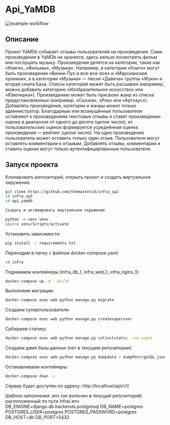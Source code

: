 # Api_YaMDB

![example workflow](https://github.com/Victor23rus/yamdb_final/actions/workflows/yamdb_workflow.yml/badge.svg)

## Описание

Проект YaMDb собирает отзывы пользователей на произведения. Сами произведения в YaMDb не хранятся, здесь нельзя посмотреть фильм или послушать музыку.
Произведения делятся на категории, такие как «Книги», «Фильмы», «Музыка». Например, в категории «Книги» могут быть произведения «Винни-Пух и все-все-все» и «Марсианские хроники», а в категории «Музыка» — песня «Давеча» группы «Жуки» и вторая сюита Баха. Список категорий может быть расширен (например, можно добавить категорию «Изобразительное искусство» или «Ювелирка»).
Произведению может быть присвоен жанр из списка предустановленных (например, «Сказка», «Рок» или «Артхаус»).
Добавлять произведения, категории и жанры может только администратор.
Благодарные или возмущённые пользователи оставляют к произведениям текстовые отзывы и ставят произведению оценку в диапазоне от одного до десяти (целое число); из пользовательских оценок формируется усреднённая оценка произведения — рейтинг (целое число). На одно произведение пользователь может оставить только один отзыв.
Пользователи могут оставлять комментарии к отзывам.
Добавлять отзывы, комментарии и ставить оценки могут только аутентифицированные пользователи.

## Запуск проекта

Клонировать репозиторий, открыть проект и создать виртуальное окружение:
```bash
git clone https://github.com/themasterid/infra_sp2
cd infra_sp2
cd api_yamdb

Создать и активировать виртуальное окружение

python -m venv venv
source venv/Scripts/activate
```
Установить зависимости:

```bash
pip install -r requirements.txt
```

Переходим в папку с файлом docker-compose.yaml:

```bash
cd infra
```

Поднимаем контейнеры (infra_db_1, infra_web_1, infra_nginx_1):

```bash
docker-compose up -d --build
```

Выполняем миграции:

```bash
docker-compose exec web python manage.py migrate
```

Создаем суперпользователя:

```bash
docker-compose exec web python manage.py createsuperuser
```

Србираем статику:

```bash
docker-compose exec web python manage.py collectstatic --no-input
```

Создаем дамп базы данных (нет в текущем репозитории):

```bash
docker-compose exec web python manage.py dumpdata > dumpPostrgeSQL.json
```

Останавливаем контейнеры:

```bash
docker-compose down -v
```
Сервер будет доступен по адресу: http://localhost/api/v1/

Шаблон наполнения .env (не включен в текущий репозиторий) расположенный по пути infra/.env
DB_ENGINE=django.db.backends.postgresql
DB_NAME=postgres
POSTGRES_USER=postgres
POSTGRES_PASSWORD=postgres
DB_HOST=db
DB_PORT=5432
